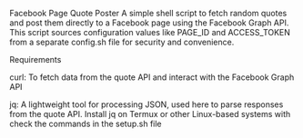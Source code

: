 Facebook Page Quote Poster
A simple shell script to fetch random quotes and post them directly to a Facebook page using the Facebook Graph API. This script sources configuration values like PAGE_ID and ACCESS_TOKEN from a separate config.sh file for security and convenience.

Requirements

curl: To fetch data from the quote API and interact with the Facebook Graph API

jq: A lightweight tool for processing JSON, used here to parse responses from the quote API.
Install jq on Termux or other Linux-based systems with check the commands in the setup.sh file 
